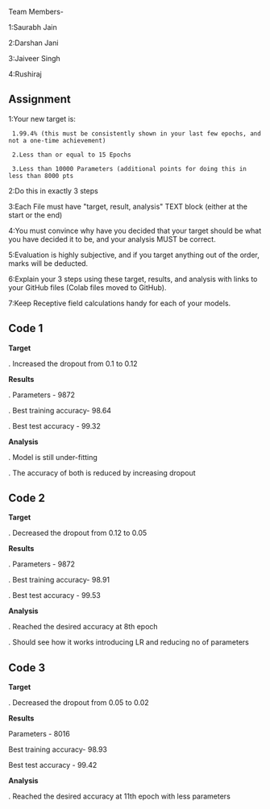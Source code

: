 Team Members-

1:Saurabh Jain

2:Darshan Jani

3:Jaiveer Singh

4:Rushiraj

## Assignment

1:Your new target is:
     
     1.99.4% (this must be consistently shown in your last few epochs, and not a one-time achievement)
     
     2.Less than or equal to 15 Epochs
     
     3.Less than 10000 Parameters (additional points for doing this in less than 8000 pts

2:Do this in exactly 3 steps

3:Each File must have "target, result, analysis" TEXT block (either at the start or the end)

4:You must convince why have you decided that your target should be what you have decided it to be, and your analysis MUST be correct. 

5:Evaluation is highly subjective, and if you target anything out of the order, marks will be deducted. 

6:Explain your 3 steps using these target, results, and analysis with links to your GitHub files (Colab files moved to GitHub). 

7:Keep Receptive field calculations handy for each of your models. 



## Code 1

**Target**

. Increased the dropout from 0.1 to 0.12

**Results**

. Parameters - 9872

. Best training accuracy- 98.64

. Best test accuracy - 99.32

**Analysis**

. Model is still under-fitting

. The accuracy of both is reduced by increasing dropout

## Code 2

**Target**

. Decreased the dropout from 0.12 to 0.05

**Results**

. Parameters - 9872

. Best training accuracy- 98.91

. Best test accuracy - 99.53

**Analysis**

. Reached the desired accuracy at 8th epoch

. Should see how it works introducing LR and reducing no of parameters

## Code 3

**Target**

. Decreased the dropout from 0.05 to 0.02

**Results**

Parameters - 8016

Best training accuracy- 98.93

Best test accuracy - 99.42

**Analysis**

. Reached the desired accuracy at 11th epoch with less parameters

